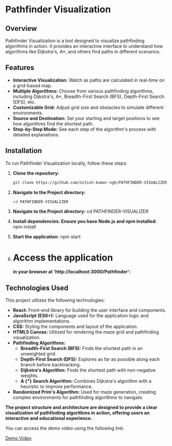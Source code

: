 # Pathfinder Visualization

## Overview
Pathfinder Visualization is a tool designed to visualize pathfinding algorithms in action. It provides an interactive interface to understand how algorithms like Dijkstra's, A*, and others find paths in different scenarios.



## Features
- **Interactive Visualization:** Watch as paths are calculated in real-time on a grid-based map.
- **Multiple Algorithms:** Choose from various pathfinding algorithms, including Dijkstra's, A*, Breadth-First Search (BFS), Depth-First Search (DFS), etc.
- **Customizable Grid:** Adjust grid size and obstacles to simulate different environments.
- **Source and Destination:** Set your starting and target positions to see how algorithms find the shortest path.
- **Step-by-Step Mode:** See each step of the algorithm's process with detailed explanations.

## Installation
To run Pathfinder Visualization locally, follow these steps:

1. **Clone the repository:**
   ```bash
   git clone https://github.com/nitish-kumar-ngh/PATHFINDER-VISUALIZER.git

1. **Navigate to the Project directory:**
   ```bash
   cd PATHFINDER-VISUALIZER
2. **Navigate to the Project directory:**
 cd PATHFINDER-VISUALIZER

3. **Install dependencies: Ensure you have Node.js and npm installed:**
    npm install
4. **Start the application:**
    npm start
5. **<h1>Access the application </h1>in your browser at 'http://localhost:3000/Pathfinder':**
## Technologies Used

This project utilizes the following technologies:

- **React:** Front-end library for building the user interface and components.
- **JavaScript (ES6+):** Language used for the application logic and algorithm implementations.
- **CSS:** Styling the components and layout of the application.
- **HTML5 Canvas:** Utilized for rendering the maze grid and pathfinding visualization.
- **Pathfinding Algorithms:**
  - **Breadth-First Search (BFS):** Finds the shortest path in an unweighted grid.
  - **Depth-First Search (DFS):** Explores as far as possible along each branch before backtracking.
  - **Dijkstra's Algorithm:** Finds the shortest path with non-negative weights.
  - **A {*} Search Algorithm:** Combines Dijkstra's algorithm with a heuristic to improve performance.
- **Randomized Prim's Algorithm:** Used for maze generation, creating complex environments for pathfinding algorithms to navigate.



**The project structure and architecture are designed to provide a clear visualization of pathfinding algorithms in action, offering users an interactive and educational experience.**



<p>You can access the demo video using the following link:
</p>
<a href="https://drive.google.com/file/d/181vHXhBWSacxAq2d3G9m4VCAHxj6vnhu/view?usp=sharing" target="_blank">Demo Video</a>



